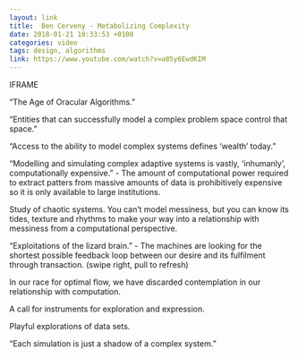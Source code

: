 ```yaml
---
layout: link
title:  Ben Cerveny - Metabolizing Complexity
date: 2018-01-21 10:33:53 +0100
categories: video
tags: design, algorithms
link: https://www.youtube.com/watch?v=a85y6EwdKIM
---
```


IFRAME

“The Age of Oracular Algorithms.”

“Entities that can successfully model a complex problem space control that space.”

“Access to the ability to model complex systems defines ‘wealth’ today.”

“Modelling and simulating complex adaptive systems is vastly, ‘inhumanly’, computationally expensive.” - The amount of computational power required to extract patters from massive amounts of data is prohibitively expensive so it is only available to large institutions.

Study of chaotic systems. You can’t model messiness, but you can know its tides, texture and rhythms to make your way into a relationship with messiness from a computational perspective.

“Exploitations of the lizard brain.” - The machines are looking for the shortest possible feedback loop between our desire and its fulfilment through transaction. (swipe right, pull to refresh)

In our race for optimal flow, we have discarded contemplation in our relationship with computation.

A call for instruments for exploration and expression.

Playful explorations of data sets.

“Each simulation is just a shadow of a complex system.”